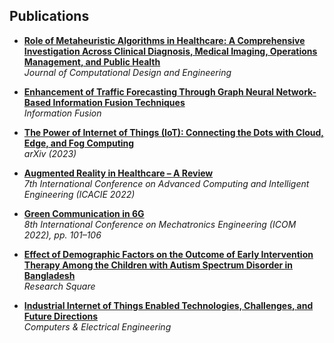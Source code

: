## Publications
- [**Role of Metaheuristic Algorithms in Healthcare: A Comprehensive Investigation Across Clinical Diagnosis, Medical Imaging, Operations Management, and Public Health**](https://doi.org/10.1093/jcde/qwae046)  
  *Journal of Computational Design and Engineering*

- [**Enhancement of Traffic Forecasting Through Graph Neural Network-Based Information Fusion Techniques**](https://doi.org/10.1016/j.inffus.2024.102466)  
  *Information Fusion*

- [**The Power of Internet of Things (IoT): Connecting the Dots with Cloud, Edge, and Fog Computing**](https://ui.adsabs.harvard.edu/link_gateway/2023arXiv230903420F/doi:10.48550/arXiv.2309.03420)  
  *arXiv (2023)*

- [**Augmented Reality in Healthcare – A Review**](https://link.springer.com/book/10.1007/978-981-99-5015-7)  
  *7th International Conference on Advanced Computing and Intelligent Engineering (ICACIE 2022)*

- [**Green Communication in 6G**](https://digital-library.theiet.org/content/conferences/10.1049/icp.2022.2273)  
  *8th International Conference on Mechatronics Engineering (ICOM 2022), pp. 101–106*

- [**Effect of Demographic Factors on the Outcome of Early Intervention Therapy Among the Children with Autism Spectrum Disorder in Bangladesh**](https://doi.org/10.21203/rs.3.rs-2398588/v2)  
  *Research Square*

- [**Industrial Internet of Things Enabled Technologies, Challenges, and Future Directions**](http://dx.doi.org/10.1016/j.compeleceng.2023.108847)  
  *Computers & Electrical Engineering*
